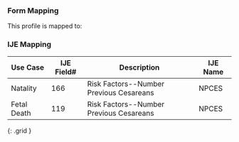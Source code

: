 ### Form Mapping
This profile is mapped to:

### IJE Mapping

| **Use Case** | **IJE Field#** | **Description** | **IJE Name** |
| ------------ | -------------- | --------------- | ------------ |
| Natality | 166 | Risk Factors--Number Previous Cesareans | NPCES |
| Fetal Death | 119 | Risk Factors--Number Previous Cesareans | NPCES |
{: .grid }
